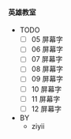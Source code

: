 #### 英雄教室

- TODO
  - [ ] 05 屏幕字
  - [ ] 06 屏幕字
  - [ ] 07 屏幕字
  - [ ] 08 屏幕字
  - [ ] 09 屏幕字
  - [ ] 10 屏幕字
  - [ ] 11 屏幕字
  - [ ] 12 屏幕字
- BY
  - ziyii
